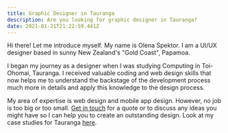 ```yaml
---
title: Graphic Designer in Tauranga
description: Are you looking for graphic designer in Tauranga?
date: 2021-01-21T21:22:59.441Z
---
```

Hi there! Let me introduce myself. My name is Olena Spektor. I am a UI/UX designer based in sunny New Zealand's "Gold Coast", Papamoa. 

I began my journey as a designer when I was studying Computing in Toi-Ohomai, Tauranga. I received valuable coding and web design skills that now helps me to understand the backstage of the development process much more in details and apply this knowledge to the design process. 

My area of expertise is web design and mobile app design. However, no job is too big or too small. [Get in touch](https://www.olenaspektor.com/contact/) for a quote or to discuss any ideas you might have so I can help you to create an outstanding design.
Look at my case studies for Tauranga [here](https://www.olenaspektor.com/portfolio/).